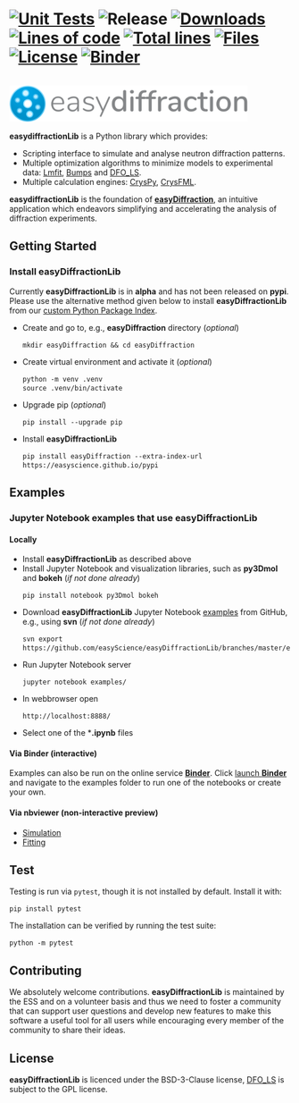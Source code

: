 # [![Unit Tests][20]][21] ![Release][31] [![Downloads][70]][71] [![Lines of code][81]](<>) [![Total lines][80]](<>) [![Files][82]](<>) [![License][50]][51] [![Binder](https://mybinder.org/badge_logo.svg)](https://mybinder.org/v2/gh/easyScience/easyDiffractionLib/develop)


<img height="80"><img src="https://raw.githubusercontent.com/easyScience/easyDiffractionApp/master/resources/images/ed_logo.svg" height="65">

**easydiffractionLib** is a Python library which provides:
* Scripting interface to simulate and analyse neutron diffraction patterns.
* Multiple optimization algorithms to minimize models to experimental data: [Lmfit](https://lmfit.github.io/lmfit-py/), [Bumps](https://github.com/bumps/bumps) and [DFO_LS](https://github.com/numericalalgorithmsgroup/dfols).
* Multiple calculation engines: [CrysPy](https://github.com/ikibalin/cryspy), [CrysFML](https://www.ill.eu/sites/fullprof/php/programs24b7.html?pagina=Crysfml).

**easydiffractionLib** is the foundation of [**easyDiffraction**](https://github.com/easyScience/easyDiffraction), an intuitive application which endeavors simplifying and accelerating the analysis of diffraction experiments.

## Getting Started

### Install easyDiffractionLib

Currently **easyDiffractionLib** is in **alpha** and has not been released on **pypi**. Please use the alternative method given below to install **easyDiffractionLib** from our [custom Python Package Index](https://easyscience.github.io/pypi).

* Create and go to, e.g., **easyDiffraction** directory (*optional*)
  ```
  mkdir easyDiffraction && cd easyDiffraction
  ```
* Create virtual environment and activate it (*optional*)
  ```
  python -m venv .venv
  source .venv/bin/activate
  ```
* Upgrade pip (*optional*)
  ```
  pip install --upgrade pip
  ```
* Install **easyDiffractionLib**
  ```
  pip install easyDiffraction --extra-index-url https://easyscience.github.io/pypi
  ```

## Examples

### Jupyter Notebook examples that use easyDiffractionLib

#### Locally

* Install **easyDiffractionLib** as described above
* Install Jupyter Notebook and visualization libraries, such as **py3Dmol** and **bokeh** (*if not done already*)
  ```
  pip install notebook py3Dmol bokeh
  ```
* Download **easyDiffractionLib** Jupyter Notebook [examples](https://github.com/easyScience/easyDiffractionLib/tree/master/examples) from GitHub, e.g., using **svn** (*if not done already*)
  ```
  svn export https://github.com/easyScience/easyDiffractionLib/branches/master/examples
  ```
* Run Jupyter Notebook server
  ```
  jupyter notebook examples/
  ```
* In webbrowser open
  ```
  http://localhost:8888/
  ```
* Select one of the ***.ipynb** files

#### Via Binder (interactive)

Examples can also be run on the online service [**Binder**](https://mybinder.org/). Click [launch **Binder**](https://mybinder.org/v2/gh/easyScience/easyDiffractionLib/master) and navigate to the examples folder to run one of the notebooks or create your own.

#### Via nbviewer (non-interactive preview)

* [Simulation](https://nbviewer.jupyter.org/github/easyScience/easyDiffractionLib/blob/master/examples/Simulation.ipynb)
* [Fitting](https://nbviewer.jupyter.org/github/easyScience/easyDiffractionLib/blob/master/examples/Fitting.ipynb)

## Test

Testing is run via `pytest`, though it is not installed by default. Install it with:
```
pip install pytest
```

The installation can be verified by running the test suite:
```
python -m pytest
```

## Contributing
We absolutely welcome contributions. **easyDiffractionLib** is maintained by the ESS and on a volunteer basis and thus we need to foster a community that can support user questions and develop new features to make this software a useful tool for all users while encouraging every member of the community to share their ideas.

## License
**easyDiffractionLib** is licenced under the  BSD-3-Clause license, [DFO_LS](https://github.com/numericalalgorithmsgroup/dfols) is subject to the GPL license.

<!---CI Build Status--->

[20]: https://github.com/easyScience/easyDiffractionLib/actions/workflows/unit_test.yml/badge.svg

[21]: https://github.com/easyScience/easyDiffractionLib/actions


<!---Release--->

[31]: https://img.shields.io/badge/release-v0.0.1--alpha-orange

[32]: https://img.shields.io/pypi/v/easyScienceCore.svg

[33]: https://pypi.org/project/easyScienceCore


<!---License--->

[50]: https://img.shields.io/github/license/easyScience/easyDiffractionLib.svg

[51]: https://github.com/easyScience/easyDiffractionLib/blob/master/LICENSE.md


<!---Downloads--->

[70]: https://img.shields.io/pypi/dm/easyScienceCore.svg

[71]: https://pypi.org/project/easyScienceCore

<!---Code statistics--->

[80]: https://tokei.rs/b1/github/easyScience/easyDiffractionLib

[81]: https://tokei.rs/b1/github/easyScience/easyDiffractionLib?category=code

[82]: https://tokei.rs/b1/github/easyScience/easyDiffractionLib?category=files

[83]: https://www.codefactor.io/repository/github/easyscience/easydiffractionlib/badge

[84]: https://www.codefactor.io/repository/github/easyscience/easydiffractionlib
